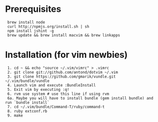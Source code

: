 # Prerequisites #
     brew install node
     curl http://npmjs.org/install.sh | sh
     npm install jshint -g
     brew update && brew install macvim && brew linkapps

# Installation (for vim newbies) #

     1. cd ~ && echo "source ~/.vim/vimrc" > .vimrc
     2. git clone git://github.com/antond/dotvim ~/.vim
     3. git clone https://github.com/gmarik/vundle.git ~/.vim/bundle/vundle
     4. Launch vim and execute :BundleInstall
     5. Exit vim by executing :q!
     6. rvm use system # use this line if using rvm
     6a. Maybe you will have to install bundle (gem install bundle) and run `bundle install`
     7. cd ~/.vim/bundle/Command-T/ruby/command-t
     8. ruby extconf.rb
     9. make